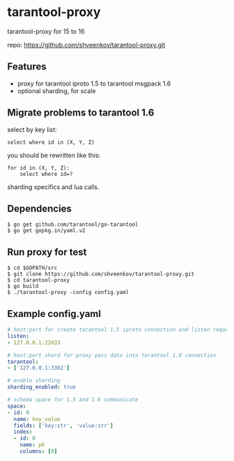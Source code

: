 # tarantool-proxy
tarantool-proxy for 15 to 16

repo: https://github.com/shveenkov/tarantool-proxy.git

## Features

* proxy for tarantool iproto 1.5 to tarantool msgpack 1.6
* optional sharding, for scale

## Migrate problems to tarantool 1.6
select by key list:
```
select where id in (X, Y, Z)
```

you should be rewritten like this:
```
for id in (X, Y, Z):
    select where id=?
```

sharding specifics and lua calls.

## Dependencies
```
$ go get github.com/tarantool/go-tarantool
$ go get gopkg.in/yaml.v2
```

## Run proxy for test
```
$ cd $GOPATH/src
$ git clone https://github.com/shveenkov/tarantool-proxy.git
$ cd tarantool-proxy
$ go build
$ ./tarantool-proxy -config config.yaml
```

## Example config.yaml

```yaml
# host:port for create tarantool 1.5 iproto connection and listen requests
listen:
- 127.0.0.1:22033

# host:port shard for proxy pass data into tarantool 1.6 connection
tarantool:
- ['127.0.0.1:3302']

# enable sharding
sharding_enabled: true

# schema space for 1.5 and 1.6 communicate
space:
- id: 0
  name: key_value
  fields: ['key:str', 'value:str']
  index:
  - id: 0
    name: pk
    columns: [0]
```
